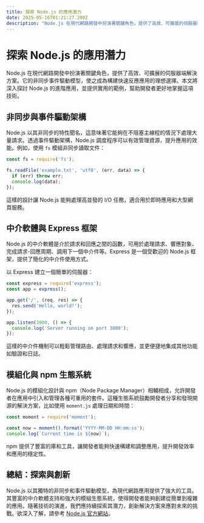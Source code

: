 ```yaml
---
title: 探索 Node.js 的應用潛力
date: 2025-05-16T01:21:27.200Z
description: "Node.js 在現代網路開發中扮演著關鍵角色，提供了高效、可擴展的伺服器端解決方案。它的非同步事件驅動模型，使之成為構建快速反應應用的理想選擇。本文將深入探討 Node.js 的進階應用，並提供實用的範例，幫助開發者更好地掌握這項技術。"
---
```


# 探索 Node.js 的應用潛力

Node.js 在現代網路開發中扮演著關鍵角色，提供了高效、可擴展的伺服器端解決方案。它的非同步事件驅動模型，使之成為構建快速反應應用的理想選擇。本文將深入探討 Node.js 的進階應用，並提供實用的範例，幫助開發者更好地掌握這項技術。

## 非同步與事件驅動架構

Node.js 以其非同步的特性聞名，這意味著它能夠在不阻塞主線程的情況下處理大量請求。透過事件驅動架構，Node.js 調度程序可以有效管理資源，提升應用的效能。例如，使用 `fs` 模組非同步讀取文件：

```javascript
const fs = require('fs');

fs.readFile('example.txt', 'utf8', (err, data) => {
  if (err) throw err;
  console.log(data);
});
```

這樣的設計讓 Node.js 能夠處理高並發的 I/O 任務，適合用於即時應用和大型網頁服務。

## 中介軟體與 Express 框架

Node.js 的中介軟體是介於請求和回應之間的函數，可用於處理請求、響應對象、完成請求-回應周期、調用下一個中介件等。Express 是一個受歡迎的 Node.js 框架，提供了簡化的中介件使用方式。

以 Express 建立一個簡單的伺服器：

```javascript
const express = require('express');
const app = express();

app.get('/', (req, res) => {
  res.send('Hello, world!');
});

app.listen(3000, () => {
  console.log('Server running on port 3000');
});
```

這樣的中介件機制可以輕鬆管理路由、處理請求和響應，並更便捷地集成其他功能如驗證和日誌。

## 模組化與 npm 生態系統

Node.js 的模組化設計與 npm（Node Package Manager）相輔相成，允許開發者在應用中引入和管理各種可重用的套件。這種生態系統鼓勵開發者分享和發現開源的解決方案，比如使用 `moment.js` 處理日期和時間：

```javascript
const moment = require('moment');

const now = moment().format('YYYY-MM-DD HH:mm:ss');
console.log(`Current time is ${now}`);
```

npm 提供了豐富的庫和工具，讓開發者能夠快速構建和調整應用，提升開發效率和應用的穩定性。

## 總結：探索與創新

Node.js 以其獨特的非同步和事件驅動模型，為現代網路應用提供了強大的工具。其豐富的中介軟體支持和強大的模組生態系統，使得開發者能夠創建從簡單到複雜的應用。隨著技術的演進，我們應持續探索其潛力，創新解決方案來應對未來的挑戰。欲深入了解，請參考 [Node.js 官方網站](https://nodejs.org/en/)。
